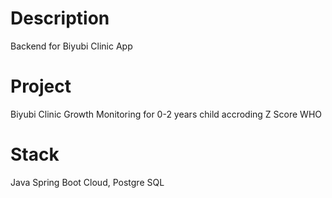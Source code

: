 # Description
Backend for Biyubi Clinic App

# Project 
Biyubi Clinic Growth Monitoring for 0-2 years child accroding Z Score WHO

# Stack
Java Spring Boot Cloud, Postgre SQL


